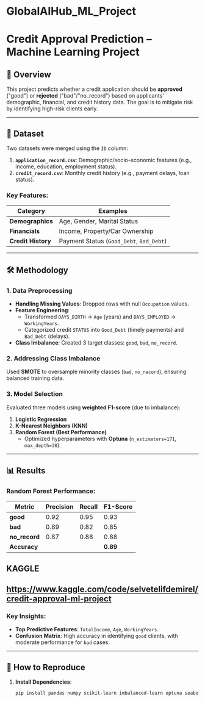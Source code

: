 # GlobalAIHub_ML_Project
# Credit Approval Prediction – Machine Learning Project

## 📌 Overview
This project predicts whether a credit application should be **approved** ("good") or **rejected** ("bad"/"no_record") based on applicants' demographic, financial, and credit history data. The goal is to mitigate risk by identifying high-risk clients early.

---

## 📂 Dataset
Two datasets were merged using the `ID` column:
1. **`application_record.csv`**: Demographic/socio-economic features (e.g., income, education, employment status).
2. **`credit_record.csv`**: Monthly credit history (e.g., payment delays, loan status).

### Key Features:
| Category              | Examples                          |
|-----------------------|-----------------------------------|
| **Demographics**      | Age, Gender, Marital Status      |
| **Financials**        | Income, Property/Car Ownership   |
| **Credit History**    | Payment Status (`Good_Debt`, `Bad_Debt`) |

---

## 🛠️ Methodology

### 1. Data Preprocessing
- **Handling Missing Values**: Dropped rows with null `Occupation` values.
- **Feature Engineering**:
  - Transformed `DAYS_BIRTH` → `Age` (years) and `DAYS_EMPLOYED` → `WorkingYears`.
  - Categorized credit `STATUS` into `Good_Debt` (timely payments) and `Bad_Debt` (delays).
- **Class Imbalance**: Created 3 target classes: `good`, `bad`, `no_record`.

### 2. Addressing Class Imbalance
Used **SMOTE** to oversample minority classes (`bad`, `no_record`), ensuring balanced training data.

### 3. Model Selection
Evaluated three models using **weighted F1-score** (due to imbalance):
1. **Logistic Regression**
2. **K-Nearest Neighbors (KNN)**
3. **Random Forest (Best Performance)**  
   - Optimized hyperparameters with **Optuna** (`n_estimators=171`, `max_depth=30`).

---

## 📊 Results
### Random Forest Performance:
| Metric       | Precision | Recall | F1-Score |
|--------------|-----------|--------|----------|
| **good**     | 0.92      | 0.95   | 0.93     |
| **bad**      | 0.89      | 0.82   | 0.85     |
| **no_record**| 0.87      | 0.88   | 0.88     |
| **Accuracy** |           |        | **0.89** |

## KAGGLE 
## https://www.kaggle.com/code/selvetelifdemirel/credit-approval-ml-project

### Key Insights:
- **Top Predictive Features**: `TotalIncome`, `Age`, `WorkingYears`.
- **Confusion Matrix**: High accuracy in identifying `good` clients, with moderate performance for `bad` cases.

---

## 🚀 How to Reproduce
1. **Install Dependencies**:
   ```bash
   pip install pandas numpy scikit-learn imbalanced-learn optuna seaborn matplotlib

